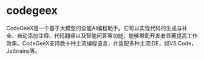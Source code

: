 # codegeex

CodeGeeX是一个基于大模型的全能AI编程助手。它可以实现代码的生成与补全、自动添加注释、代码翻译以及智能问答等功能，能够帮助开发者显著提高工作效率。CodeGeeX支持数十种主流编程语言，并适配多种主流IDE，如VS Code，Jetbrains等。
